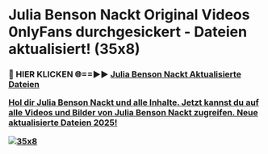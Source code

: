 # Julia Benson Nackt Original Videos 0nlyFans durchgesickert - Dateien aktualisiert! (35x8)

<h3>🔴 HIER KLICKEN 🌐==►► <a href="https://tinyurl.com/h6vf6nb8" rel="nofollow">Julia Benson Nackt Aktualisierte Dateien

Hol dir Julia Benson Nackt und alle Inhalte. Jetzt kannst du auf alle Videos und Bilder von Julia Benson Nackt zugreifen. Neue aktualisierte Dateien 2025!

[![35x8](https://i.imgur.com/sD4kR3V.gif)](https://tinyurl.com/h6vf6nb8)
